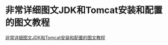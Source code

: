 # 非常详细图文JDK和Tomcat安装和配置的图文教程
[非常详细图文JDK和Tomcat安装和配置的图文教程](https://blog.csdn.net/qq_32519693/article/details/71330930)